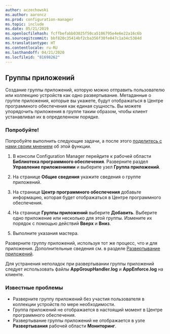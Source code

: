 ```yaml
---
author: aczechowski
ms.author: aaroncz
ms.prod: configuration-manager
ms.topic: include
ms.date: 05/21/2019
ms.openlocfilehash: fcffbefabb03025f50ca5106795e4e6e22a16c6b
ms.sourcegitcommit: bbf820c35414bf2cba356f30fe047c1a34c5384d
ms.translationtype: HT
ms.contentlocale: ru-RU
ms.lasthandoff: 04/21/2020
ms.locfileid: "81698262"
---
```

## <a name="application-groups"></a><a name="bkmk_app-group"></a> Группы приложений

<!--3555907-->

Создание группы приложений, которую можно отправить пользователю или коллекцию устройств как одно развертывание. Метаданные о группе приложения, которые вы укажете, будут отображаться в Центре программного обеспечения как единая сущность. Вы можете упорядочить приложения в группе таким образом, чтобы клиент устанавливал их в определенном порядке.

### <a name="try-it-out"></a>Попробуйте!

Попробуйте выполнить следующие задачи, а после этого [поделитесь с нами своим мнением](../../../../understand/find-help.md#product-feedback) об этой функции.

1. В консоли Configuration Manager перейдите к рабочей области **Библиотека программного обеспечения**. Разверните раздел **Управление приложениями** и выберите узел **Группа приложений**.  

1. На странице **Общие сведения** укажите сведения о группе приложений.  

1. На странице **Центр программного обеспечения** добавьте информацию, которая будет отображаться в Центре программного обеспечения.  

1. На странице **Группы приложений** выберите **Добавить**. Выберите одно приложение или несколько для этой группы. Измените их порядок с помощью действий **Вверх** и **Вниз**.  

1. Выполните указания мастера.  

Разверните группу приложений, используя тот же процесс, что и для приложения. Дополнительные сведения см. в разделе [Развертывание приложений](../../../../../apps/deploy-use/deploy-applications.md).

Для устранения неполадок при развертывании группы приложений следует использовать файлы **AppGroupHandler.log** и **AppEnforce.log** на клиенте.

### <a name="known-issues"></a>Известные проблемы

- Разверните группу приложений без участия пользователя в коллекции устройств по мере необходимости.
- Группа приложений не отображается в настоящий момент в Центре программного обеспечения.
- Развертывание группы приложений не отображается в узле **Развертывания** рабочей области **Мониторинг**.
